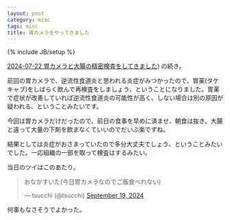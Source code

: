 ```yaml
---
layout: post
category: misc
tags: misc
title: 胃カメラをやってきました
---
```

{% include JB/setup %}

[2024-07-22 胃カメラと大腸の精密検査をしてきました](https://tsucchi.github.io/misc/2024/07/22/kensa)) の続き。

前回の胃カメラで、逆流性食道炎と思われる炎症がみつかったので、胃薬(タケキャブ)をしばらく飲んで再検査をしましょう、ということになりました。胃薬で症状が改善していれば逆流性食道炎の可能性が高く、しない場合は別の原因が疑われる、ということみたいです。

今回は胃カメラだけだったので、前日の食事を早めに済ませ、朝食は抜き。大腸と違って大量の下剤を飲まなくていいのでだいぶ楽ですね。

結果としては炎症がおさまっていたので多分大丈夫でしょう、ということみたいでした。一応組織の一部を取って検査はするみたい。

当日のツイはこのあたり。

<blockquote class="twitter-tweet"><p lang="ja" dir="ltr">おなかすいた(今日胃カメラなのでご飯食べれない)</p>&mdash; tsucchi (@tsucchi) <a href="https://twitter.com/tsucchi/status/1836895027836113123?ref_src=twsrc%5Etfw">September 19, 2024</a></blockquote> <script async src="https://platform.twitter.com/widgets.js" charset="utf-8"></script>

何事もなさそうでよかった。